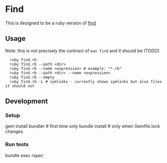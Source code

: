 # Find

This is designed to be a ruby version of [find](http://man7.org/linux/man-pages/man1/find.1.html)

## Usage

Note: this is not precisely the contract of `man find` and it should be (TODO)
```(bash)
  ruby find.rb 
  ruby find.rb --path <dir>
  ruby find.rb --name <expression> # example: "*.rb"
  ruby find.rb --path <dir> --name <expression>
  ruby find.rb --empty
  ruby find.rb -L # symlinks - currently shows symlinks but also files it should not
```

## Development

### Setup
gem install bundler # first time only
bundle install # only when Gemfile.lock changes

### Run tests
bundle exec rspec
